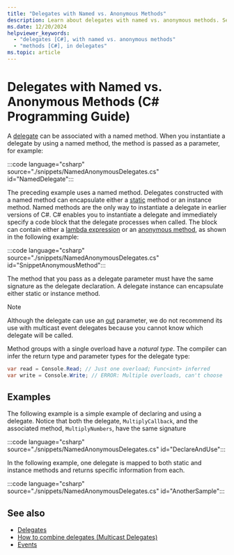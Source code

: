 ```yaml
---
title: "Delegates with Named vs. Anonymous Methods"
description: Learn about delegates with named vs. anonymous methods. See code examples and view other available resources.
ms.date: 12/20/2024
helpviewer_keywords: 
  - "delegates [C#], with named vs. anonymous methods"
  - "methods [C#], in delegates"
ms.topic: article
---
```

# Delegates with Named vs. Anonymous Methods (C# Programming Guide)

A [delegate](../../language-reference/builtin-types/reference-types.md) can be associated with a named method. When you instantiate a delegate by using a named method, the method is passed as a parameter, for example:

:::code language="csharp" source="./snippets/NamedAnonymousDelegates.cs" id="NamedDelegate":::

The preceding example uses a named method. Delegates constructed with a named method can encapsulate either a [static](../../language-reference/keywords/static.md) method or an instance method. Named methods are the only way to instantiate a delegate in earlier versions of C#. C# enables you to instantiate a delegate and immediately specify a code block that the delegate processes when called. The block can contain either a [lambda expression](../../language-reference/operators/lambda-expressions.md) or an [anonymous method](../../language-reference/operators/delegate-operator.md), as shown in the following example:

:::code language="csharp" source="./snippets/NamedAnonymousDelegates.cs" id="SnippetAnonymousMethod":::

The method that you pass as a delegate parameter must have the same signature as the delegate declaration. A delegate instance can encapsulate either static or instance method.

> [!NOTE]
> Although the delegate can use an [out](../../language-reference/keywords/method-parameters.md#out-parameter-modifier) parameter, we do not recommend its use with multicast event delegates because you cannot know which delegate will be called.

Method groups with a single overload have a *natural type*. The compiler can infer the return type and parameter types for the delegate type:

```csharp
var read = Console.Read; // Just one overload; Func<int> inferred
var write = Console.Write; // ERROR: Multiple overloads, can't choose
```

## Examples

The following example is a simple example of declaring and using a delegate. Notice that both the delegate, `MultiplyCallback`, and the associated method, `MultiplyNumbers`, have the same signature

:::code language="csharp" source="./snippets/NamedAnonymousDelegates.cs" id="DeclareAndUse":::

In the following example, one delegate is mapped to both static and instance methods and returns specific information from each.

:::code language="csharp" source="./snippets/NamedAnonymousDelegates.cs" id="AnotherSample":::

## See also

- [Delegates](./index.md)
- [How to combine delegates (Multicast Delegates)](./how-to-combine-delegates-multicast-delegates.md)
- [Events](../events/index.md)
